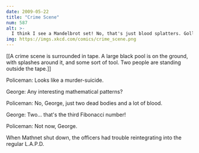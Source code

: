 ```yaml
---
date: 2009-05-22
title: "Crime Scene"
num: 587
alt: >-
  I think I see a Mandelbrot set! No, that's just blood splatters. Golly.
img: https://imgs.xkcd.com/comics/crime_scene.png
---
```

[[A crime scene is surrounded in tape.  A large black pool is on the ground, with splashes around it, and some sort of tool.  Two people are standing outside the tape.]]

Policeman: Looks like a murder-suicide.

George: Any interesting mathematical patterns?

Policeman: No, George, just two dead bodies and a lot of blood.

George: Two... that's the third Fibonacci number!

Policeman: Not now, George.

When Mathnet shut down, the officers had trouble reintegrating into the regular L.A.P.D.

